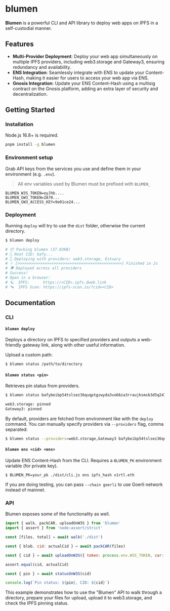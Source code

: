 # blumen

**Blumen** is a powerful CLI and API library to deploy web apps on IPFS in a self-custodial manner.

## Features

- **Multi-Provider Deployment**: Deploy your web app simultaneously on multiple IPFS providers, including web3.storage and Gateway3, ensuring redundancy and availability.
- **ENS Integration**: Seamlessly integrate with ENS to update your Content-Hash, making it easier for users to access your web app via ENS.
- **Gnosis Integration**: Update your ENS Content-Hash using a multisig contract on the Gnosis platform, adding an extra layer of security and decentralization.

## Getting Started

### Installation

Node.js 16.8+ is required.

```sh
pnpm install -g blumen
```

### Environment setup

Grab API keys from the services you use and define them in your environment (e.g. `.env`).

> All env variables used by Blumen must be prefixed with `BLUMEN_`

```env
BLUMEN_W3S_TOKEN=eyJhb....
BLUMEN_GW3_TOKEN=ZA70...
BLUMEN_GW3_ACCESS_KEY=9e01ce24...
```

### Deployment

Running `deploy` will try to use the `dist` folder, otherwise the current directory.

```sh
$ blumen deploy

# 📦 Packing blumen (37.03KB)
# 🌱 Root CID: bafy...
# 📡 Deploying with providers: web3.storage, Estuary
# ✓ [>>>>>>>>>>>>>>>>>>>>>>>>>>>>>>>>>>>>>>>>>>>>>>] Finished in 2s
# 🌍 Deployed across all providers
# Success!
# Open in a browser:
# 🪐  IPFS:      https://<CID>.ipfs.dweb.link
# 🛰️  IPFS Scan: https://ipfs-scan.io/?cid=<CID>
```

## Documentation

### CLI

#### `blumen deploy`

Deploys a directory on IPFS to specified providers and outputs a web-friendly gateway link, along with other useful information.

Upload a custom path:

```sh
$ blumen status /path/to/directory
```

#### `blumen status <pin>`

Retrieves pin status from providers.

```sh
$ blumen status bafybeibp54tslsez36quqptgzwyda3vo66za3rraujksmsb3d5q247uht4

web3.storage: pinned
Gateway3: pinned
```

By default, providers are fetched from environment like with the `deploy` command. You can manually specify providers via `--providers` flag, comma separated:

```sh
$ blumen status --providers=web3.storage,Gateway3 bafybeibp54tslsez36quqptgzwyda3vo66za3rraujksmsb3d5q247uht4
```

#### `blumen ens <cid> <ens>`

Update ENS Content-Hash from the CLI. Requires a `BLUMEN_PK` environment variable (for private key).

```
$ BLUMEN_PK=your_pk ./dist/cli.js ens ipfs_hash v1rtl.eth
```

If you are doing testing, you can pass `--chain goerli` to use Goerli network instead of mainnet.

### API

Blumen exposes some of the functionality as well.

```js
import { walk, packCAR, uploadOnW3S } from 'blumen'
import { assert } from 'node:assert/strict'

const [files, total] = await walk('./dist')

const { blob, cid: actualCid } = await packCAR(files)

const { cid } = await uploadOnW3S({ token: process.env.W3S_TOKEN, car: blob })

assert.equal(cid, actualCid)

const { pin } = await statusOnW3S(cid)

console.log(`Pin status: ${pin}, CID: ${cid}`)
```

This example demonstrates how to use the "Blumen" API to walk through a directory, prepare your files for upload, upload it to web3.storage, and check the IPFS pinning status.